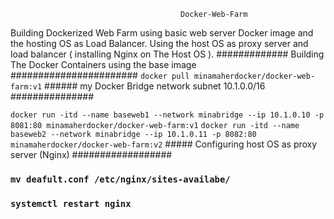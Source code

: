                                           Docker-Web-Farm
Building Dockerized Web Farm using basic web server Docker image and the hosting OS as Load Balancer.
Using the host OS as proxy server and load balancer ( installing Nginx on The Host OS ).
                    ############# Building The Docker Containers using the base image #######################
`docker pull minamaherdocker/docker-web-farm:v1`
                   ###### my Docker Bridge network subnet 10.1.0.0/16 ###############

`docker run -itd --name baseweb1 --network minabridge --ip 10.1.0.10 -p 8081:80 minamaherdocker/docker-web-farm:v1`
`docker run -itd --name baseweb2 --network minabridge --ip 10.1.0.11 -p 8082:80 minamaherdocker/docker-web-farm:v2`
                   ##### Configuring host OS as proxy server (Nginx) ##################
### `mv deafult.conf /etc/nginx/sites-availabe/`
### `systemctl restart nginx`
